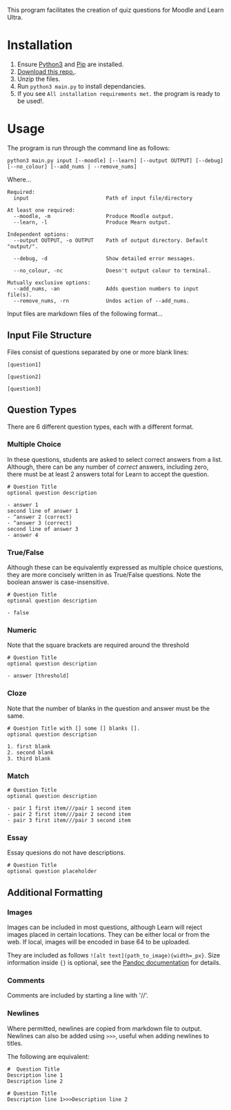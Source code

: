 This program facilitates the creation of quiz questions for Moodle and Learn Ultra.
# Installation
1. Ensure [Python3](https://www.python.org/) and [Pip](https://pypi.org/project/pip/) are installed.
2. [Download this repo.](https://github.com/lewisforbes/ug5-project/archive/refs/heads/main.zip).
3. Unzip the files.
4. Run `python3 main.py` to install dependancies.
5. If you see `All installation requirements met.` the program is ready to be used!.

# Usage

The program is run through the command line as follows:

`python3 main.py input [--moodle] [--learn] [--output OUTPUT] [--debug] [--no_colour] [--add_nums | --remove_nums]`

Where...

```
Required:
  input                         Path of input file/directory

At least one required:
  --moodle, -m                  Produce Moodle output.
  --learn, -l                   Produce Mearn output.

Independent options:
  --output OUTPUT, -o OUTPUT    Path of output directory. Default "output/".

  --debug, -d                   Show detailed error messages.

  --no_colour, -nc              Doesn't output colour to terminal.

Mutually exclusive options:
  --add_nums, -an               Adds question numbers to input file(s).
  --remove_nums, -rn            Undos action of --add_nums.
```


Input files are markdown files of the following format...
## Input File Structure
Files consist of questions separated by one or more blank lines:

```
[question1]

[question2]

[question3]
```

## Question Types
There are 6 different question types, each with a different format.

### Multiple Choice
In these questions, students are asked to select correct answers from a list. Although, there can be any number of *correct* answers, including zero, there must be at least 2 answers total for Learn to accept the question.

```
# Question Title
optional question description

- answer 1
second line of answer 1
- ^answer 2 (correct)
- ^answer 3 (correct)
second line of answer 3
- answer 4
```

### True/False
Although these can be equivalently expressed as multiple choice questions, they are more concisely written in as True/False questions. 
Note the boolean answer is case-insensitive.

```
# Question Title
optional question description

- false
```

### Numeric
Note that the square brackets are required around the threshold

```
# Question Title
optional question description

- answer [threshold]
```

### Cloze
Note that the number of blanks in the question and answer must be the same.

```
# Question Title with [] some [] blanks [].
optional question description

1. first blank
2. second blank
3. third blank
```

### Match
```
# Question Title
optional question description

- pair 1 first item///pair 1 second item
- pair 2 first item///pair 2 second item
- pair 3 first item///pair 3 second item
```

### Essay
Essay quesions do not have descriptions.
```
# Question Title
optional question placeholder
```

## Additional Formatting
### Images
Images can be included in most questions, although Learn will reject images placed in certain locations. 
They can be either local or from the web. If local, images will be encoded in base 64 to be uploaded.

They are included as follows `![alt text](path_to_image){width=_px}`. Size information inside `{}` is optional, see the [Pandoc documentation](https://pandoc.org/MANUAL.html#extension-link_attributes) for details. 

### Comments
Comments are included by starting a line with '//'.

### Newlines
Where permitted, newlines are copied from markdown file to output. Newlines can also be added using `>>>`, useful when adding newlines to titles.

The following are equivalent:
```
#  Question Title
Description line 1
Description line 2
```
```
# Question Title
Description line 1>>>Description line 2
```
